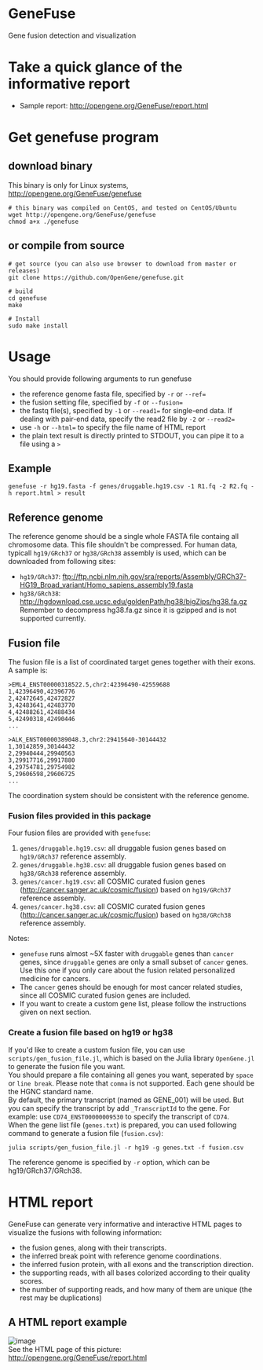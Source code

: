 # GeneFuse
Gene fusion detection and visualization

# Take a quick glance of the informative report
* Sample report: http://opengene.org/GeneFuse/report.html

# Get genefuse program
## download binary
This binary is only for Linux systems, http://opengene.org/GeneFuse/genefuse
```shell
# this binary was compiled on CentOS, and tested on CentOS/Ubuntu
wget http://opengene.org/GeneFuse/genefuse
chmod a+x ./genefuse
```
## or compile from source
```shell
# get source (you can also use browser to download from master or releases)
git clone https://github.com/OpenGene/genefuse.git

# build
cd genefuse
make

# Install
sudo make install
```

# Usage
You should provide following arguments to run genefuse
* the reference genome fasta file, specified by `-r` or `--ref=`
* the fusion setting file, specified by `-f` or `--fusion=`
* the fastq file(s), specified by `-1` or `--read1=` for single-end data. If dealing with pair-end data, specify the read2 file by `-2` or `--read2=`
* use `-h` or `--html=` to specify the file name of HTML report
* the plain text result is directly printed to STDOUT, you can pipe it to a file using a `>`

## Example
```shell
genefuse -r hg19.fasta -f genes/druggable.hg19.csv -1 R1.fq -2 R2.fq -h report.html > result
```

## Reference genome
The reference genome should be a single whole FASTA file containg all chromosome data. This file shouldn't be compressed. For human data, typicall `hg19/GRch37` or `hg38/GRch38` assembly is used, which can be downloaded from following sites:
* `hg19/GRch37`: ftp://ftp.ncbi.nlm.nih.gov/sra/reports/Assembly/GRCh37-HG19_Broad_variant/Homo_sapiens_assembly19.fasta
* `hg38/GRch38`: http://hgdownload.cse.ucsc.edu/goldenPath/hg38/bigZips/hg38.fa.gz  Remember to decompress hg38.fa.gz since it is gzipped and is not supported currently.

## Fusion file
The fusion file is a list of coordinated target genes together with their exons. A sample is:
```CSV
>EML4_ENST00000318522.5,chr2:42396490-42559688
1,42396490,42396776
2,42472645,42472827
3,42483641,42483770
4,42488261,42488434
5,42490318,42490446
...

>ALK_ENST00000389048.3,chr2:29415640-30144432
1,30142859,30144432
2,29940444,29940563
3,29917716,29917880
4,29754781,29754982
5,29606598,29606725
...
```
The coordination system should be consistent with the reference genome.  
### Fusion files provided in this package
Four fusion files are provided with `genefuse`:
1. `genes/druggable.hg19.csv`: all druggable fusion genes based on `hg19/GRch37` reference assembly.
2. `genes/druggable.hg38.csv`: all druggable fusion genes based on `hg38/GRch38` reference assembly.
3. `genes/cancer.hg19.csv`: all COSMIC curated fusion genes (http://cancer.sanger.ac.uk/cosmic/fusion) based on `hg19/GRch37` reference assembly.
4. `genes/cancer.hg38.csv`: all COSMIC curated fusion genes (http://cancer.sanger.ac.uk/cosmic/fusion) based on `hg38/GRch38` reference assembly.

Notes:
* `genefuse` runs almost ~5X faster with `druggable` genes than `cancer` genes, since `druggable` genes are only a small subset of `cancer` genes. Use this one if you only care about the fusion related personalized medicine for cancers.
* The `cancer` genes should be enough for most cancer related studies, since all COSMIC curated fusion genes are included.
* If you want to create a custom gene list, please follow the instructions given on next section.
### Create a fusion file based on hg19 or hg38
If you'd like to create a custom fusion file, you can use `scripts/gen_fusion_file.jl`, which is based on the Julia library `OpenGene.jl` to generate the fusion file you want.   
You should prepare a file containing all genes you want, seperated by `space` or `line break`. Please note that `comma` is not supported. Each gene should be the HGNC standard name.  
By default, the primary transcript (named as GENE_001) will be used. But you can specify the transcript by add `_TranscriptId` to the gene. For example: use `CD74_ENST00000009530` to specify the transcript of `CD74`.   
When the gene list file (`genes.txt`) is prepared, you can used following command to generate a fusion file (`fusion.csv`):
```shell
julia scripts/gen_fusion_file.jl -r hg19 -g genes.txt -f fusion.csv
```
The reference genome is specified by `-r` option, which can be hg19/GRch37/GRch38.

# HTML report
GeneFuse can generate very informative and interactive HTML pages to visualize the fusions with following information:
* the fusion genes, along with their transcripts.
* the inferred break point with reference genome coordinations.
* the inferred fusion protein, with all exons and the transcription direction.
* the supporting reads, with all bases colorized according to their quality scores.
* the number of supporting reads, and how many of them are unique (the rest may be duplications)
## A HTML report example
![image](http://www.opengene.org/GeneFuse/eml4alk.png)  
See the HTML page of this picture: http://opengene.org/GeneFuse/report.html
